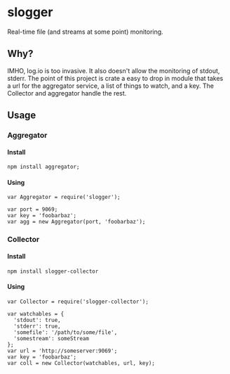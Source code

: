 
# slogger #

Real-time file (and streams at some point) monitoring. 

## Why? ##

IMHO, log.io is too invasive. It also doesn't allow the monitoring of stdout, stderr. 
The point of this project is crate a easy to drop in module that takes a url for the 
aggregator service, a list of things to watch, and a key. The Collector and aggregator
handle the rest.

## Usage ##

### Aggregator ###

#### Install ####

    npm install aggregator;

#### Using ####

    var Aggregator = require('slogger');

    var port = 9069;
    var key = 'foobarbaz';
    var agg = new Aggregator(port, 'foobarbaz');

### Collector ###

#### Install ####

    npm install slogger-collector

#### Using ####

    var Collector = require('slogger-collector');
    
    var watchables = {
      'stdout': true,
      'stderr': true,
      'somefile': '/path/to/some/file',
      'somestream': someStream
    };
    var url = 'http://someserver:9069';
    var key = 'foobarbaz';
    var coll = new Collector(watchables, url, key);